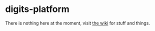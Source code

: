 # digits-platform

There is nothing here at the moment, visit [the wiki](https://github.com/Digits-Project/digits-platform/wiki) for stuff and things.
